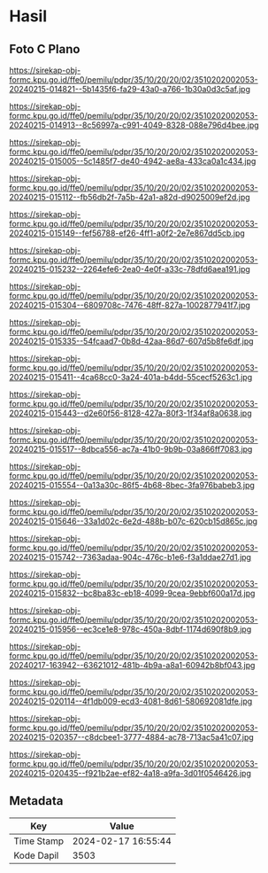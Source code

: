# Hasil

## Foto C Plano

https://sirekap-obj-formc.kpu.go.id/ffe0/pemilu/pdpr/35/10/20/20/02/3510202002053-20240215-014821--5b1435f6-fa29-43a0-a766-1b30a0d3c5af.jpg

https://sirekap-obj-formc.kpu.go.id/ffe0/pemilu/pdpr/35/10/20/20/02/3510202002053-20240215-014913--8c56997a-c991-4049-8328-088e796d4bee.jpg

https://sirekap-obj-formc.kpu.go.id/ffe0/pemilu/pdpr/35/10/20/20/02/3510202002053-20240215-015005--5c1485f7-de40-4942-ae8a-433ca0a1c434.jpg

https://sirekap-obj-formc.kpu.go.id/ffe0/pemilu/pdpr/35/10/20/20/02/3510202002053-20240215-015112--fb56db2f-7a5b-42a1-a82d-d9025009ef2d.jpg

https://sirekap-obj-formc.kpu.go.id/ffe0/pemilu/pdpr/35/10/20/20/02/3510202002053-20240215-015149--fef56788-ef26-4ff1-a0f2-2e7e867dd5cb.jpg

https://sirekap-obj-formc.kpu.go.id/ffe0/pemilu/pdpr/35/10/20/20/02/3510202002053-20240215-015232--2264efe6-2ea0-4e0f-a33c-78dfd6aea191.jpg

https://sirekap-obj-formc.kpu.go.id/ffe0/pemilu/pdpr/35/10/20/20/02/3510202002053-20240215-015304--6809708c-7476-48ff-827a-1002877941f7.jpg

https://sirekap-obj-formc.kpu.go.id/ffe0/pemilu/pdpr/35/10/20/20/02/3510202002053-20240215-015335--54fcaad7-0b8d-42aa-86d7-607d5b8fe6df.jpg

https://sirekap-obj-formc.kpu.go.id/ffe0/pemilu/pdpr/35/10/20/20/02/3510202002053-20240215-015411--4ca68cc0-3a24-401a-b4dd-55cecf5263c1.jpg

https://sirekap-obj-formc.kpu.go.id/ffe0/pemilu/pdpr/35/10/20/20/02/3510202002053-20240215-015443--d2e60f56-8128-427a-80f3-1f34af8a0638.jpg

https://sirekap-obj-formc.kpu.go.id/ffe0/pemilu/pdpr/35/10/20/20/02/3510202002053-20240215-015517--8dbca556-ac7a-41b0-9b9b-03a866ff7083.jpg

https://sirekap-obj-formc.kpu.go.id/ffe0/pemilu/pdpr/35/10/20/20/02/3510202002053-20240215-015554--0a13a30c-86f5-4b68-8bec-3fa976babeb3.jpg

https://sirekap-obj-formc.kpu.go.id/ffe0/pemilu/pdpr/35/10/20/20/02/3510202002053-20240215-015646--33a1d02c-6e2d-488b-b07c-620cb15d865c.jpg

https://sirekap-obj-formc.kpu.go.id/ffe0/pemilu/pdpr/35/10/20/20/02/3510202002053-20240215-015742--7363adaa-904c-476c-b1e6-f3a1ddae27d1.jpg

https://sirekap-obj-formc.kpu.go.id/ffe0/pemilu/pdpr/35/10/20/20/02/3510202002053-20240215-015832--bc8ba83c-eb18-4099-9cea-9ebbf600a17d.jpg

https://sirekap-obj-formc.kpu.go.id/ffe0/pemilu/pdpr/35/10/20/20/02/3510202002053-20240215-015956--ec3ce1e8-978c-450a-8dbf-1174d690f8b9.jpg

https://sirekap-obj-formc.kpu.go.id/ffe0/pemilu/pdpr/35/10/20/20/02/3510202002053-20240217-163942--63621012-481b-4b9a-a8a1-60942b8bf043.jpg

https://sirekap-obj-formc.kpu.go.id/ffe0/pemilu/pdpr/35/10/20/20/02/3510202002053-20240215-020114--4f1db009-ecd3-4081-8d61-580692081dfe.jpg

https://sirekap-obj-formc.kpu.go.id/ffe0/pemilu/pdpr/35/10/20/20/02/3510202002053-20240215-020357--c8dcbee1-3777-4884-ac78-713ac5a41c07.jpg

https://sirekap-obj-formc.kpu.go.id/ffe0/pemilu/pdpr/35/10/20/20/02/3510202002053-20240215-020435--f921b2ae-ef82-4a18-a9fa-3d01f0546426.jpg


## Metadata

| Key        | Value               |
| ---------- | ------------------- |
| Time Stamp | 2024-02-17 16:55:44 |
| Kode Dapil | 3503                |



